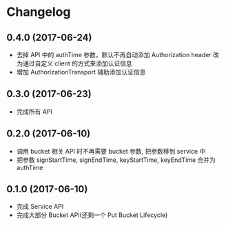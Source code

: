 # Changelog

## 0.4.0 (2017-06-24)

* 去掉 API 中的 authTime 参数，默认不再自动添加 Authorization header
  改为通过自定义 client 的方式来添加认证信息
* 增加 AuthorizationTransport 辅助添加认证信息

## 0.3.0 (2017-06-23)

* 完成所有 API


## 0.2.0 (2017-06-10)

* 调用 bucket 相关 API 时不再需要 bucket 参数, 把参数移到 service 中
* 把参数 signStartTime, signEndTime, keyStartTime, keyEndTime 合并为 authTime


## 0.1.0 (2017-06-10)

* 完成 Service API
* 完成大部分 Bucket API(还剩一个 Put Bucket Lifecycle)
